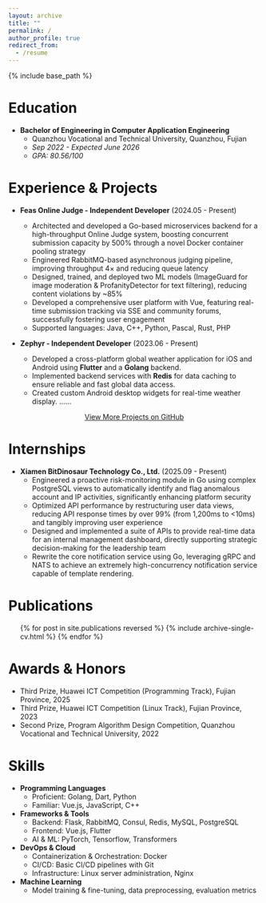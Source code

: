 ```yaml
---
layout: archive
title: ""
permalink: /
author_profile: true
redirect_from:
  - /resume
---
```


{% include base_path %}

Education
======
*   **Bachelor of Engineering in Computer Application Engineering**
    *   Quanzhou Vocational and Technical University, Quanzhou, Fujian
    *   *Sep 2022 - Expected June 2026*
    *   *GPA: 80.56/100*

Experience & Projects
======
*   **Feas Online Judge - Independent Developer** (2024.05 - Present)
    * Architected and developed a Go-based microservices backend for a high-throughput Online Judge system, boosting
    concurrent submission capacity by 500% through a novel Docker container pooling strategy
    * Engineered RabbitMQ-based asynchronous judging pipeline, improving throughput 4× and reducing queue latency
    * Designed, trained, and deployed two ML models (ImageGuard for image moderation & ProfanityDetector for text
    filtering), reducing content violations by ~85%
    * Developed a comprehensive user platform with Vue, featuring real-time submission tracking via SSE and community
    forums, successfully fostering user engagement
    * Supported languages: Java, C++, Python, Pascal, Rust, PHP

*   **Zephyr - Independent Developer** (2023.06 - Present)
    *   Developed a cross-platform global weather application for iOS and Android using **Flutter** and a **Golang** backend.
    *   Implemented backend services with **Redis** for data caching to ensure reliable and fast global data access.
    *   Created custom Android desktop widgets for real-time weather display.
......
 
<p style="text-align: center;">
  <a href="https://github.com/LanceHuang245" target="_blank" rel="noopener noreferrer" class="btn">View More Projects on GitHub</a>
</p>

Internships
======
* **Xiamen BitDinosaur Technology Co., Ltd.** (2025.09 - Present)
    * Engineered a proactive risk-monitoring module in Go using complex PostgreSQL views to automatically identify and
    flag anomalous account and IP activities, significantly enhancing platform security
    * Optimized API performance by restructuring user data views, reducing API response times by over 99% (from 1,200ms
    to <10ms) and tangibly improving user experience
    * Designed and implemented a suite of APIs to provide real-time data for an internal management dashboard, directly
    supporting strategic decision-making for the leadership team
    * Rewrite the core notification service using Go, leveraging gRPC and NATS to achieve an extremely high-concurrency notification service capable of template rendering.

Publications
======
  <ul>{% for post in site.publications reversed %}
    {% include archive-single-cv.html %}
  {% endfor %}</ul>

Awards & Honors
======
*   Third Prize, Huawei ICT Competition (Programming Track), Fujian Province, 2025
*   Third Prize, Huawei ICT Competition (Linux Track), Fujian Province, 2023
*   Second Prize, Program Algorithm Design Competition, Quanzhou Vocational and Technical University, 2022

Skills
======
*   **Programming Languages**
    *   Proficient: Golang, Dart, Python
    *   Familiar: Vue.js, JavaScript, C++
*   **Frameworks & Tools**
    *   Backend: Flask, RabbitMQ, Consul, Redis, MySQL, PostgreSQL
    *   Frontend: Vue.js, Flutter
    *   AI & ML: PyTorch, Tensorflow, Transformers
*   **DevOps & Cloud**
    *   Containerization & Orchestration: Docker
    *   CI/CD: Basic CI/CD pipelines with Git
    *   Infrastructure: Linux server administration, Nginx
*   **Machine Learning**
    *   Model training & fine-tuning, data preprocessing, evaluation metrics